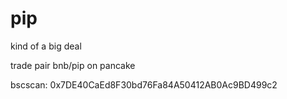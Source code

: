 # pip

kind of a big deal

trade pair bnb/pip on pancake

bscscan: 0x7DE40CaEd8F30bd76Fa84A50412AB0Ac9BD499c2
